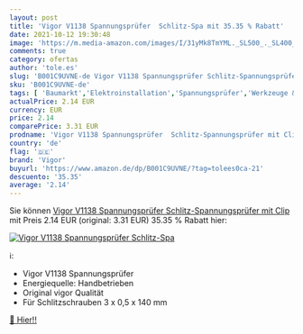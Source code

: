 ```yaml
---
layout: post
title: 'Vigor V1138 Spannungsprüfer  Schlitz-Spa mit 35.35 % Rabatt'
date: 2021-10-12 19:30:48
image: 'https://m.media-amazon.com/images/I/31yMk8TmYML._SL500_._SL400_.jpg'
comments: true
category: ofertas
author: 'tole.es'
slug: 'B001C9UVNE-de Vigor V1138 Spannungsprüfer Schlitz-Spannungsprüfer mit Clip'
sku: 'B001C9UVNE-de'
tags: [ 'Baumarkt','Elektroinstallation','Spannungsprüfer','Werkzeuge & Prüfgeräte','vigor', ]
actualPrice: 2.14 EUR
currency: EUR
price: 2.14
comparePrice: 3.31 EUR
prodname: 'Vigor V1138 Spannungsprüfer  Schlitz-Spannungsprüfer mit Clip '
country: 'de'
flag: '🇩🇪'
brand: 'Vigor'
buyurl: 'https://www.amazon.de/dp/B001C9UVNE/?tag=tolees0ca-21'
descuento: '35.35'
average: '2.14'
---
```


Sie können [Vigor V1138 Spannungsprüfer  Schlitz-Spannungsprüfer mit Clip ](https://www.amazon.de/dp/B001C9UVNE/?tag=tolees0ca-21) mit Preis 2.14 EUR (original: 3.31 EUR) 35.35 % Rabatt hier:

[![Vigor V1138 Spannungsprüfer  Schlitz-Spa](https://m.media-amazon.com/images/I/31yMk8TmYML._SL500_._SL400_.jpg)](https://www.amazon.de/dp/B001C9UVNE/?tag=tolees0ca-21)

ℹ️:

- Vigor V1138 Spannungsprüfer
- Energiequelle: Handbetrieben
- Original vigor Qualität
- Für Schlitzschrauben 3 x 0,5 x 140 mm

[🛒 Hier!!](https://www.amazon.de/dp/B001C9UVNE/?tag=tolees0ca-21)
